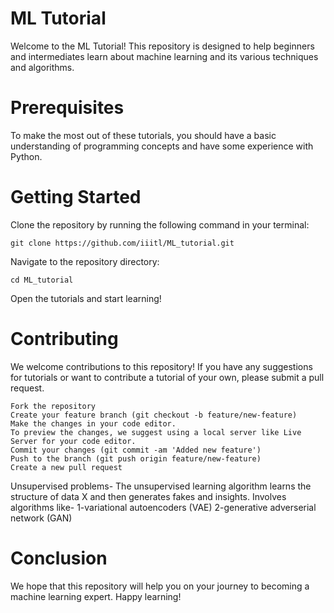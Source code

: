# ML Tutorial
Welcome to the ML Tutorial! This repository is designed to help beginners and intermediates learn about machine learning and its various techniques and algorithms.

# Prerequisites
To make the most out of these tutorials, you should have a basic understanding of programming concepts and have some experience with Python.

# Getting Started
Clone the repository by running the following command in your terminal:
```
git clone https://github.com/iiitl/ML_tutorial.git
```

Navigate to the repository directory:
```
cd ML_tutorial
```

Open the tutorials and start learning!

# Contributing
We welcome contributions to this repository! If you have any suggestions for tutorials or want to contribute a tutorial of your own, please submit a pull request.
```
Fork the repository
Create your feature branch (git checkout -b feature/new-feature)
Make the changes in your code editor.
To preview the changes, we suggest using a local server like Live Server for your code editor.
Commit your changes (git commit -am 'Added new feature')
Push to the branch (git push origin feature/new-feature)
Create a new pull request
```
Unsupervised problems-
The unsupervised learning algorithm learns the structure of data X and then generates fakes and insights.
Involves algorithms like-
1-variational autoencoders (VAE) 
2-generative adverserial network (GAN)

# Conclusion
We hope that this repository will help you on your journey to becoming a machine learning expert. Happy learning!


